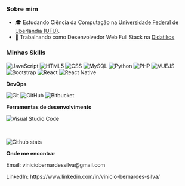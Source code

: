 <h3>Sobre mim</h3>

- 🎓 Estudando Ciência da Computação na <a href="https://ufu.br/">Universidade Federal de Uberlândia (UFU)</a>.
- 💼 Trabalhando como Desenvolvedor Web Full Stack na <a href="[LINK DA EMPRESA](https://didatikos.com.br/)">Didatikos</a>

<h3>Minhas Skills</h3>

![JavaScript](https://img.shields.io/badge/JavaScript-F7DF1E?style=for-the-badge&logo=javascript&logoColor=black)
![HTML5](https://img.shields.io/badge/HTML-239120?style=for-the-badge&logo=html5&logoColor=white)
![CSS](https://img.shields.io/badge/CSS-239120?&style=for-the-badge&logo=css3&logoColor=white)
![MySQL](https://img.shields.io/badge/MySQL-00000F?style=for-the-badge&logo=mysql&logoColor=white)
![Python](https://img.shields.io/badge/Python-3776AB?style=for-the-badge&logo=python&logoColor=white)
![PHP](https://img.shields.io/badge/PHP-777BB4?style=for-the-badge&logo=php&logoColor=white)
![VUEJS](https://img.shields.io/badge/Vue.js-35495E?style=for-the-badge&logo=vue.js&logoColor=4FC08D)
![Bootstrap](https://img.shields.io/badge/Bootstrap-563D7C?style=for-the-badge&logo=bootstrap&logoColor=white)
![React](https://img.shields.io/badge/React-20232A?style=for-the-badge&logo=react&logoColor=61DAFB)
![React Native](https://img.shields.io/badge/React_Native-20232A?style=for-the-badge&logo=react&logoColor=61DAFB)

**DevOps**

![Git](https://img.shields.io/badge/-Git-333333?style=flat&logo=git)
![GitHub](https://img.shields.io/badge/-GitHub-333333?style=flat&logo=github)
![Bitbucket](https://img.shields.io/badge/-Bitbucket-333333?style=flat&logo=bitbucket)

**Ferramentas de desenvolvimento**

![Visual Studio Code](https://img.shields.io/badge/-Visual%20Studio%20Code-333333?style=flat&logo=visual-studio-code&logoColor=007ACC)

<br/>

<img
    align="left"
    src="https://github-readme-stats.vercel.app/api/top-langs/?username=vinicio-silva&theme=dark&hide_border=false&include_all_commits=true&count_private=true&layout=compact"
    alt="Github stats"
  />

<br/>

**Onde me encontrar**
<p>Email: viniciobernardessilva@gmail.com</p>
<p>LinkedIn: https://www.linkedin.com/in/vinicio-bernardes-silva/</p>
